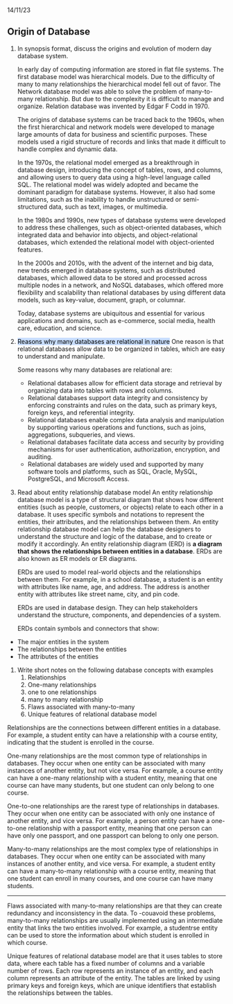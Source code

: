 14/11/23
## Origin of Database
1. In synopsis format, discuss the origins and evolution of modern day database system. 

	In early day of computing information are stored in flat file systems. 
	The first database model was hierarchical models. Due to the difficulty of many to many relationships the hierarchical model fell out of favor. 
	The Network database model was able to solve the problem of many-to-many relationship. But due to the complexity it is difficult to manage and organize. 
	Relation database was invented by Edgar F Codd in 1970. 

	 The origins of database systems can be traced back to the 1960s, when the first hierarchical and network models were developed to manage large amounts of data for business and scientific purposes. These models used a rigid structure of records and links that made it difficult to handle complex and dynamic data. 
	 
	 In the 1970s, the relational model emerged as a breakthrough in database design, introducing the concept of tables, rows, and columns, and allowing users to query data using a high-level language called SQL. The relational model was widely adopted and became the dominant paradigm for database systems. However, it also had some limitations, such as the inability to handle unstructured or semi-structured data, such as text, images, or multimedia. 
	 
	 In the 1980s and 1990s, new types of database systems were developed to address these challenges, such as object-oriented databases, which integrated data and behavior into objects, and object-relational databases, which extended the relational model with object-oriented features. 
	 
	 In the 2000s and 2010s, with the advent of the internet and big data, new trends emerged in database systems, such as distributed databases, which allowed data to be stored and processed across multiple nodes in a network, and NoSQL databases, which offered more flexibility and scalability than relational databases by using different data models, such as key-value, document, graph, or columnar.
	 
   Today, database systems are ubiquitous and essential for various applications and domains, such as e-commerce, social media, health care, education, and science.
   
2. <mark style="background: #ADCCFFA6;">Reasons why many databases are relational in nature</mark>
	One reason is that relational databases allow data to be organized in tables, which are easy to understand and manipulate. 
	
	Some reasons why many databases are relational are:
	
	- Relational databases allow for efficient data storage and retrieval by organizing data into tables with rows and columns.
	- Relational databases support data integrity and consistency by enforcing constraints and rules on the data, such as primary keys, foreign keys, and referential integrity.
	- Relational databases enable complex data analysis and manipulation by supporting various operations and functions, such as joins, aggregations, subqueries, and views.
	- Relational databases facilitate data access and security by providing mechanisms for user authentication, authorization, encryption, and auditing.
	- Relational databases are widely used and supported by many software tools and platforms, such as SQL, Oracle, MySQL, PostgreSQL, and Microsoft Access.
1. Read about entity relationship database model 
	An entity relationship database model is a type of structural diagram that shows how different entities (such as people, customers, or objects) relate to each other in a database. It uses specific symbols and notations to represent the entities, their attributes, and the relationships between them. An entity relationship database model can help the database designers to understand the structure and logic of the database, and to create or modify it accordingly.
	An entity relationship diagram (ERD) is **a diagram that shows the relationships between entities in a database**. ERDs are also known as ER models or ER diagrams. 

	ERDs are used to model real-world objects and the relationships between them. For example, in a school database, a student is an entity with attributes like name, age, and address. The address is another entity with attributes like street name, city, and pin code. 

	ERDs are used in database design. They can help stakeholders understand the structure, components, and dependencies of a system. 

	ERDs contain symbols and connectors that show: 

- The major entities in the system
- The relationships between the entities
- The attributes of the entities


1. Write short notes on the following database concepts with examples
	1. Relationships
	2. One-many relationships
	3. one to one relationships
	4. many to many relationship
	5. Flaws associated with many-to-many
	6. Unique features of relational database model 

Relationships are the connections between different entities in a database. For example, a student entity can have a relationship with a course entity, indicating that the student is enrolled in the course.

One-many relationships are the most common type of relationships in databases. They occur when one entity can be associated with many instances of another entity, but not vice versa. For example, a course entity can have a one-many relationship with a student entity, meaning that one course can have many students, but one student can only belong to one course.

One-to-one relationships are the rarest type of relationships in databases. They occur when one entity can be associated with only one instance of another entity, and vice versa. For example, a person entity can have a one-to-one relationship with a passport entity, meaning that one person can have only one passport, and one passport can belong to only one person.

Many-to-many relationships are the most complex type of relationships in databases. They occur when one entity can be associated with many instances of another entity, and vice versa. For example, a student entity can have a many-to-many relationship with a course entity, meaning that one student can enroll in many courses, and one course can have many students.

---

Flaws associated with many-to-many relationships are that they can create redundancy and inconsistency in the data. To -couavoid these problems, many-to-many relationships are usually implemented using an intermediate entity that links the two entities involved. For example, a studentrse entity can be used to store the information about which student is enrolled in which course.

Unique features of relational database model are that it uses tables to store data, where each table has a fixed number of columns and a variable number of rows. Each row represents an instance of an entity, and each column represents an attribute of the entity. The tables are linked by using primary keys and foreign keys, which are unique identifiers that establish the relationships between the tables.